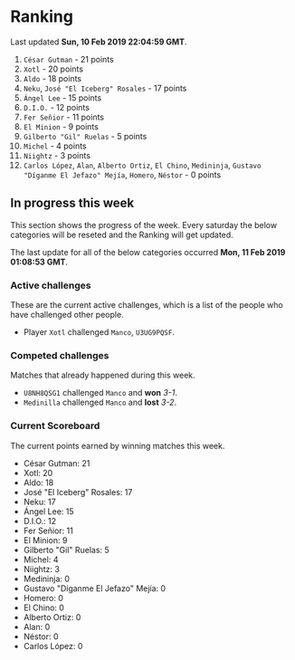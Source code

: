 # Ranking

Last updated **Sun, 10 Feb 2019 22:04:59 GMT**.

1. `César Gutman` - 21 points
2. `Xotl` - 20 points
3. `Aldo` - 18 points
4. `Neku`, `José "El Iceberg" Rosales` - 17 points
5. `Ángel Lee` - 15 points
6. `D.I.O.` - 12 points
7. `Fer Señior` - 11 points
8. `El Minion` - 9 points
9. `Gilberto "Gil" Ruelas` - 5 points
10. `Michel` - 4 points
11. `Niightz` - 3 points
12. `Carlos López`, `Alan`, `Alberto Ortiz`, `El Chino`, `Medininja`, `Gustavo "Díganme El Jefazo" Mejía`, `Homero`, `Néstor` - 0 points

## In progress this week
This section shows the progress of the week. Every saturday the below categories will be reseted and the Ranking will get updated.

The last update for all of the below categories occurred **Mon, 11 Feb 2019 01:08:53 GMT**.

### Active challenges
These are the current active challenges, which is a list of the people who have challenged other people.

* Player `Xotl` challenged `Manco`, `U3UG9PQSF`.

### Competed challenges
Matches that already happened during this week.

* `U8NH8QSG1` challenged `Manco` and **won** *3-1*.
* `Medinilla` challenged `Manco` and **lost** *3-2*.

### Current Scoreboard
The current points earned by winning matches this week.

* César Gutman: 21
* Xotl: 20
* Aldo: 18
* José "El Iceberg" Rosales: 17
* Neku: 17
* Ángel Lee: 15
* D.I.O.: 12
* Fer Señior: 11
* El Minion: 9
* Gilberto "Gil" Ruelas: 5
* Michel: 4
* Niightz: 3
* Medininja: 0
* Gustavo "Díganme El Jefazo" Mejía: 0
* Homero: 0
* El Chino: 0
* Alberto Ortiz: 0
* Alan: 0
* Néstor: 0
* Carlos López: 0